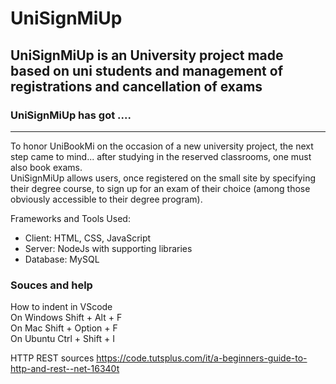 # UniSignMiUp

## UniSignMiUp is an University project made based on uni students and management of registrations and cancellation of exams

### UniSignMiUp has got ....
-------------------------------------------------------------------------------------

To honor UniBookMi on the occasion of a new university project, the next step came to mind... after studying in the reserved classrooms, one must also book exams.  
UniSignMiUp allows users, once registered on the small site by specifying their degree course, to sign up for an exam of their choice (among those obviously accessible to their degree program).

Frameworks and Tools Used:
- Client: HTML, CSS, JavaScript
- Server: NodeJs with supporting libraries
- Database: MySQL

### Souces and help

How to indent in VScode <br />
On Windows Shift + Alt + F <br />
On Mac Shift + Option + F <br />
On Ubuntu Ctrl + Shift + I

HTTP REST sources 
https://code.tutsplus.com/it/a-beginners-guide-to-http-and-rest--net-16340t
